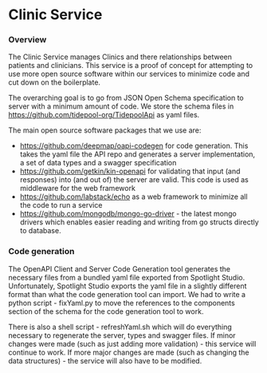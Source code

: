 # Clinic Service
### Overview

The Clinic Service manages Clinics and there relationships between patients and clinicians.
This service is a proof of concept for attempting to use more open source software
within our services to minimize code and cut down on the boilerplate.

The overarching goal is to go from JSON Open Schema specification to server with a minimum 
amount of code.  We store the schema files in https://github.com/tidepool-org/TidepoolApi
as yaml files.

The main open source software packages that we use are:

* https://github.com/deepmap/oapi-codegen for code generation.  This takes the yaml file 
the API repo and generates a server implementation, a set of data types and a swagger 
specification
* https://github.com/getkin/kin-openapi for validating that input (and responses) into 
(and out of) the server are valid.  This code is used as middleware for the web framework
* https://github.com/labstack/echo as a web framework to minimize all the code to run a
service
* https://github.com/mongodb/mongo-go-driver - the latest mongo drivers which enables easier
reading and writing from go structs directly to database.

### Code generation

The OpenAPI Client and Server Code Generation tool generates the necessary files from
a bundled yaml file exported from Spotlight Studio.  Unfortunately, Spotlight Studio 
exports the yaml file in a slightly different format than what the code generation tool
can import.  We had to write a python script - fixYaml.py to move the references to the components 
section of the schema for the code generation tool to work.

There is also a shell script - refreshYaml.sh which will do everything necessary to 
regenerate the server, types and swagger files.  If minor changes were made (such as 
just adding more validation) - this service will continue to work.  If more major changes
are made (such as changing the data structures) - the service will also have to be 
modified.